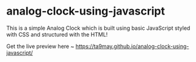 # analog-clock-using-javascript
This is a simple Analog Clock which is built using basic JavaScript styled with CSS and structured with the HTML!

Get the live preview here ~ https://ta9may.github.io/analog-clock-using-javascript/
